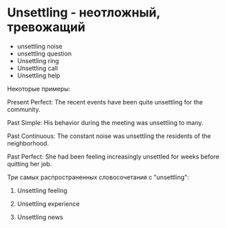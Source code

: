 # Unsettling - неотложный, тревожащий

- unsettling noise
- unsettling question
- Unsettling ring
- Unsettling call
- Unsettling help

Некоторые примеры:

Present Perfect: The recent events have been quite unsettling for the community.

Past Simple: His behavior during the meeting was unsettling to many.

Past Continuous: The constant noise was unsettling the residents of the neighborhood.

Past Perfect: She had been feeling increasingly unsettled for weeks before quitting her job.

Три самых распространенных словосочетания с "unsettling":

1. Unsettling feeling

2. Unsettling experience

3. Unsettling news
